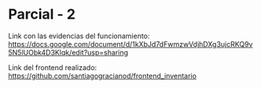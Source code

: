 # Parcial - 2

Link con las evidencias del funcionamiento: https://docs.google.com/document/d/1kXbJd7dFwmzwVdjhDXg3ujcRKQ9v5N5lUObk4D3Klqk/edit?usp=sharing

Link del frontend realizado: https://github.com/santiagogracianod/frontend_inventario

